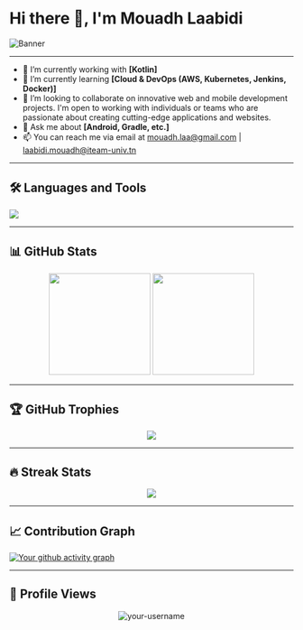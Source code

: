 # Hi there 👋, I'm Mouadh Laabidi

<!-- Profile Banner (Optional) -->
![Banner](https://github.com/mouadh-dev/mouadh-dev/assets/banner.png)

---

- 🔭 I’m currently working with **[Kotlin]**
- 🌱 I’m currently learning **[Cloud & DevOps (AWS, Kubernetes, Jenkins, Docker)]**
- 💞️ I’m looking to collaborate on innovative web and mobile development projects. I'm open to working with individuals or teams who are passionate about creating cutting-edge applications and websites.
- 💬 Ask me about **[Android, Gradle, etc.]**
- 📫 You can reach me via email at mouadh.laa@gmail.com | laabidi.mouadh@iteam-univ.tn

---

## 🛠️ Languages and Tools
<p align="left">
  <img src="https://skillicons.dev/icons?i=kotlin,aws,docker,kubernetes,jenkins,linux,python,java,js,mysql,postgres,git,github,html,css" />
</p>


---

## 📊 GitHub Stats
<p align="center">
  <img src="https://github-readme-stats.vercel.app/api?username=your-username&show_icons=true&theme=tokyonight" height="180em"/>
  <img src="https://github-readme-stats.vercel.app/api/top-langs/?username=your-username&layout=compact&theme=tokyonight" height="180em"/>
</p>

---

## 🏆 GitHub Trophies
<p align="center">
  <img src="https://github-profile-trophy.vercel.app/?username=your-username&theme=onedark&margin-w=15&margin-h=15"/>
</p>

---

## 🔥 Streak Stats
<p align="center">
  <img src="https://streak-stats.demolab.com?user=your-username&theme=tokyonight&hide_border=false" />
</p>

---

## 📈 Contribution Graph
[![Your github activity graph](https://github-readme-activity-graph.vercel.app/graph?username=your-username&theme=tokyo-night)](https://github.com/ashutosh00710/github-readme-activity-graph)

---

## 🎯 Profile Views
<p align="center">
  <img src="https://komarev.com/ghpvc/?username=your-username&label=Profile%20views&color=0e75b6&style=flat" alt="your-username" />
</p>
<!---
mouadh-dev/mouadh-dev is a ✨ special ✨ repository because its `README.md` (this file) appears on your GitHub profile.
You can click the Preview link to take a look at your changes.
--->
